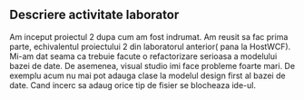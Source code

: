 ## Descriere activitate laborator

Am inceput proiectul 2 dupa cum am fost indrumat. Am reusit sa fac prima parte, echivalentul proiectului 2 din laboratorul anterior( pana la HostWCF). Mi-am dat seama ca trebuie facute o refactorizare serioasa a modelului bazei de date. De asemenea, visual studio imi face probleme foarte mari. De exemplu acum nu mai pot adauga clase la modelul design first al bazei de date. Cand incerc sa adaug orice tip de fisier se blocheaza ide-ul.
